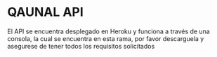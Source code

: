 # QAUNAL API

El API se encuentra desplegado en Heroku y funciona a través de una consola, la cual se encuentra en esta rama, por favor descarguela y asegurese de tener todos los requisitos solicitados

